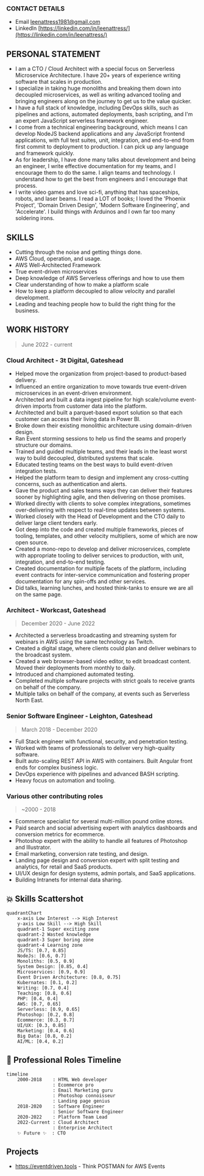 ### CONTACT DETAILS
- Email leenattress1981@gmail.com
- LinkedIn [https://linkedin.com/in/leenattress/](https://linkedin.com/in/leenattress/)

## PERSONAL STATEMENT

- I am a CTO / Cloud Architect with a special focus on Serverless Microservice Architecture. I have 20+ years of experience writing software that scales in production.
- I specialize in taking huge monoliths and breaking them down into decoupled microservices, as well as writing advanced tooling and bringing engineers along on the journey to get us to the value quicker.
- I have a full stack of knowledge, including DevOps skills, such as pipelines and actions, automated deployments, bash scripting, and I'm an expert JavaScript serverless framework engineer.
- I come from a technical engineering background, which means I can develop NodeJS backend applications and any JavaScript frontend applications, with full test suites, unit, integration, and end-to-end from first commit to deployment to production. I can pick up any language and framework quickly.
- As for leadership, I have done many talks about development and being an engineer, I write effective documentation for my teams, and I encourage them to do the same. I align teams and technology. I understand how to get the best from engineers and I encourage that process.
- I write video games and love sci-fi, anything that has spaceships, robots, and laser beams. I read a LOT of books; I loved the 'Phoenix Project', 'Domain Driven Design', 'Modern Software Engineering', and 'Accelerate'. I build things with Arduinos and I own far too many soldering irons.

## SKILLS
- Cutting through the noise and getting things done.
- AWS Cloud, operation, and usage.
- AWS Well-Architected Framework
- True event-driven microservices
- Deep knowledge of AWS Serverless offerings and how to use them
- Clear understanding of how to make a platform scale
- How to keep a platform decoupled to allow velocity and parallel development.
- Leading and teaching people how to build the right thing for the business.

## WORK HISTORY

> June 2022 - current

### Cloud Architect - 3t Digital, Gateshead

- Helped move the organization from project-based to product-based delivery.
- Influenced an entire organization to move towards true event-driven microservices in an event-driven environment.
- Architected and built a data ingest pipeline for high scale/volume event-driven imports from customer data into the platform.
- Architected and built a parquet-based export solution so that each customer can access their living data in Power BI.
- Broke down their existing monolithic architecture using domain-driven design.
- Ran Event storming sessions to help us find the seams and properly structure our domains.
- Trained and guided multiple teams, and their leads in the least worst way to build decoupled, distributed systems that scale.
- Educated testing teams on the best ways to build event-driven integration tests.
- Helped the platform team to design and implement any cross-cutting concerns, such as authentication and alerts.
- Gave the product and sales teams ways they can deliver their features sooner by highlighting agile, and then delivering on those promises.
- Worked directly with clients to solve complex integrations, sometimes over-delivering with respect to real-time updates between systems.
- Worked closely with the Head of Development and the CTO daily to deliver large client tenders early.
- Got deep into the code and created multiple frameworks, pieces of tooling, templates, and other velocity multipliers, some of which are now open source.
- Created a mono-repo to develop and deliver microservices, complete with appropriate tooling to deliver services to production, with unit, integration, and end-to-end testing.
- Created documentation for multiple facets of the platform, including event contracts for inter-service communication and fostering proper documentation for any spin-offs and other services.
- Did talks, learning lunches, and hosted think-tanks to ensure we are all on the same page.

### Architect - Workcast, Gateshead

> December 2020 - June 2022

- Architected a serverless broadcasting and streaming system for webinars in AWS using the same technology as Twitch.
- Created a digital stage, where clients could plan and deliver webinars to the broadcast system.
- Created a web browser-based video editor, to edit broadcast content. Moved their deployments from monthly to daily.
- Introduced and championed automated testing.
- Completed multiple software projects with strict goals to receive grants on behalf of the company.
- Multiple talks on behalf of the company, at events such as Serverless North East.

### Senior Software Engineer - Leighton, Gateshead

> March 2018 - December 2020

- Full Stack engineer with functional, security, and penetration testing.
- Worked with teams of professionals to deliver very high-quality software.
- Built auto-scaling REST API in AWS with containers. Built Angular front ends for complex business logic.
- DevOps experience with pipelines and advanced BASH scripting.
- Heavy focus on automation and tooling.

### Various other contributing roles

> ~2000 - 2018

- Ecommerce specialist for several multi-million pound online stores.
- Paid search and social advertising expert with analytics dashboards and conversion metrics for ecommerce.
- Photoshop expert with the ability to handle all features of Photoshop and Illustrator.
- Email marketing, conversion rate testing, and design.
- Landing page design and conversion expert with split testing and analytics, for retail and SaaS products.
- UI/UX design for design systems, admin portals, and SaaS applications.
- Building Intranets for internal data sharing.

## 💥 Skills Scattershot
```mermaid
quadrantChart
    x-axis Low Interest --> High Interest
    y-axis Low Skill --> High Skill
    quadrant-1 Super exciting zone
    quadrant-2 Wasted knowledge
    quadrant-3 Super boring zone
    quadrant-4 Learning zone
    JS/TS: [0.7, 0.85]
    NodeJs: [0.6, 0.7]
    Monoliths: [0.5, 0.9]
    System Design: [0.85, 0.4]
    Microservices: [0.9, 0.9]
    Event Driven Architecture: [0.8, 0.75]
    Kubernates: [0.1, 0.2]
    Writing: [0.7, 0.4]
    Teaching: [0.8, 0.6]
    PHP: [0.4, 0.4]
    AWS: [0.7, 0.65]
    Serverless: [0.9, 0.65]
    Photoshop: [0.2, 0.8]
    Ecommerce: [0.3, 0.7]
    UI/UX: [0.3, 0.85]
    Marketing: [0.4, 0.6]
    Big Data: [0.8, 0.2]
    AI/ML: [0.4, 0.2]
```

## 📆 Professional Roles Timeline
```mermaid
timeline
    2000-2018    : HTML Web developer
                 : Ecommerce pro
                 : Email Marketing guru
                 : Photoshop connoisseur
                 : Landing page genius
    2018-2020    : Software Engineer
                 : Senior Software Engineer
    2020-2022    : Platform Team Lead
    2022-Current : Cloud Architect
                 : Enterprise Architect
    ✨ Future ✨  : CTO 

```

## Projects

- https://eventdriven.tools - Think POSTMAN for AWS Events
